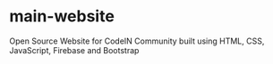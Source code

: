 # main-website
Open Source Website for CodeIN Community built using HTML, CSS, JavaScript, Firebase and Bootstrap
